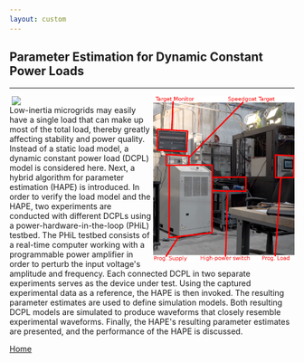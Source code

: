 ```yaml
---
layout: custom
---
```


## Parameter Estimation for Dynamic Constant Power Loads
---

<img align="right" width="250" src="./pictures/experimental_Set_Up_right_half.png">
<img align="right" width="250" src="./pictures/CPL_MG_annotated.png">

Low-inertia microgrids may easily have a single load that can make up most of the total load, thereby greatly affecting stability and power quality. Instead of a static load model, a dynamic constant power load (DCPL) model is considered here. Next, a hybrid algorithm for parameter estimation (HAPE) is introduced. In order to verify the load model and the HAPE, two experiments are conducted with different DCPLs using a power-hardware-in-the-loop (PHiL) testbed. The PHiL testbed consists of a real-time computer working with a programmable power amplifier in order to perturb the input voltage's amplitude and frequency. Each connected DCPL in two separate experiments serves as the device under test. Using the captured experimental data as a reference, the HAPE is then invoked. The resulting parameter estimates are used to define simulation models. Both resulting DCPL models are simulated to produce waveforms that closely resemble experimental waveforms. Finally, the HAPE's resulting parameter estimates are presented, and the performance of the HAPE is discussed.

[Home](./)
